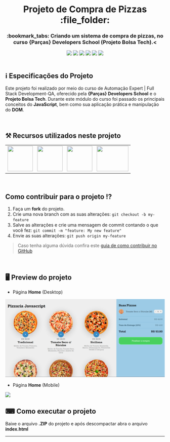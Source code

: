 <h1 align="center">Projeto de Compra de Pizzas :file_folder:</h1>

<h3 align="center">:bookmark_tabs: Criando um sistema de compra de pizzas, no curso {Parças} Developers School (Projeto Bolsa Tech).<</h3>

<div align="center">
 <img src="https://img.shields.io/badge/-HTML5-FFF?logo=html5&logoColor=orange&style=flat" />
 <img src="https://img.shields.io/badge/CSS3-3d8fc6?style=&logo=css3&logoColor=white" />
 <img src="https://img.shields.io/badge/JavaScript-F7DF1E?style=&logo=javascript&logoColor=black" />
 <img src="https://img.shields.io/github/repo-size/VitorGeovani/projeto-compra-de-pizzas">
 <img src="https://img.shields.io/github/last-commit/VitorGeovani/projeto-compra-de-pizzas">
 <img src="https://img.shields.io/github/forks/VitorGeovani/projeto-compra-de-pizzas?style=social" />
 </div>
 
 <br>
 
 ## <a name="SobreoProjeto"></a>:information_source: Especificações do Projeto
 Este projeto foi realizado por meio do curso de Automação Expert | Full Stack Development-QA, oferecido pela <b>{Parças} Developers School</b> e o <b>Projeto Bolsa Tech</b>. Durante este módulo do curso foi passado os principais conceitos do <b>JavaScript</b>, bem como sua aplicação prática e manipulação do <b>DOM</b>.
 
 <br>
 
 ## <a name="RecursosUtilizadosNesteProjeto"></a>⚒ Recursos utilizados neste projeto
<table align="center">

  <tr>
    <td valign="top" align="center">
      <a href="https://www.w3schools.com/html/"><img height="80" width="80" src="https://cdn.jsdelivr.net/gh/devicons/devicon/icons/html5/html5-original-wordmark.svg" style="max-width:100%;"></img></a>
    </td>
   <td valign="top" align="center">
      <a href="https://www.w3schools.com/Css/"><img height="80" width="80" src="https://cdn.jsdelivr.net/gh/devicons/devicon/icons/css3/css3-original-wordmark.svg" style="max-width:100%;"></img></a>
      </td>
      <td valign="top" align="center">
      <a href="https://www.javascript.com"><img height="80" width="80" src="https://cdn.jsdelivr.net/gh/devicons/devicon/icons/javascript/javascript-original.svg" style="max-width:100%;"></img></a>
      </td>
   <td valign="top" align="center">
      <a href="https://code.visualstudio.com/Download"><img height="80" width="100" src="https://cdn.jsdelivr.net/gh/devicons/devicon/icons/vscode/vscode-original.svg" style="max-width:100%;"></img></a>
      </td>
    
  </tr>
</table>

<br>

## <a name="ComoContribuirParaOProjeto"></a>Como contribuir para o projeto ⁉️

1. Faça um **fork** do projeto.
2. Crie uma nova branch com as suas alterações: `git checkout -b my-feature`
3. Salve as alterações e crie uma mensagem de commit contando o que você fez: `git commit -m "feature: My new feature"`
4. Envie as suas alterações: `git push origin my-feature`
> Caso tenha alguma dúvida confira este [guia de como contribuir no GitHub](https://github.com/firstcontributions/first-contributions)

<br>

## <a name="ImagensDoProjeto"></a>🖥 Preview do projeto
* Página <b>Home</b> (Desktop)
<img src="https://github.com/VitorGeovani/projeto-compra-de-pizzas/blob/master/layout.png" width="800px" />

* Página <b>Home</b> (Mobile)
<img src="https://user-images.githubusercontent.com/71882193/178716371-761fc896-b5e8-41f6-a38e-869044e00377.png" width="300px" />

## ⌨ Como executar o projeto

Baixe o arquivo <b>.ZIP</b> do projeto e após descompactar abra o arquivo <b>index.html</b>

---
